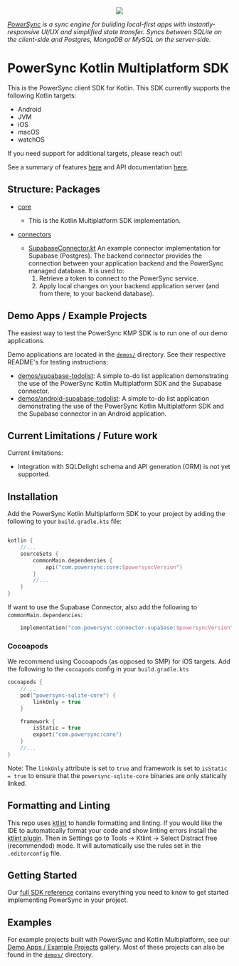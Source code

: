 <p align="center">
  <a href="https://www.powersync.com" target="_blank"><img src="https://github.com/powersync-ja/.github/assets/7372448/d2538c43-c1a0-4c47-9a76-41462dba484f"/></a>
</p>

*[PowerSync](https://www.powersync.com) is a sync engine for building local-first apps with instantly-responsive UI/UX and simplified state transfer. Syncs between SQLite on the client-side and Postgres, MongoDB or MySQL on the server-side.*

# PowerSync Kotlin Multiplatform SDK

This is the PowerSync client SDK for Kotlin. This SDK currently supports the following Kotlin targets:

- Android
- JVM
- iOS
- macOS
- watchOS

If you need support for additional targets, please reach out!

See a summary of features [here](https://docs.powersync.com/client-sdk-references/kotlin-multiplatform#sdk-features)
and API documentation [here](https://powersync-ja.github.io/powersync-kotlin/).

## Structure: Packages

- [core](./core/)

    - This is the Kotlin Multiplatform SDK implementation.

- [connectors](./connectors/)

    - [SupabaseConnector.kt](./connectors/supabase/src/commonMain/kotlin/com/powersync/connector/supabase/SupabaseConnector.kt) An example connector implementation for Supabase (Postgres). The backend
      connector provides the connection between your application backend and the PowerSync managed database. It is used to:
        1. Retrieve a token to connect to the PowerSync service.
        2. Apply local changes on your backend application server (and from there, to your backend database).

## Demo Apps / Example Projects

The easiest way to test the PowerSync KMP SDK is to run one of our demo applications.

Demo applications are located in the [`demos/`](./demos) directory. See their respective README's for testing instructions:

- [demos/supabase-todolist](./demos/supabase-todolist/README.md): A simple to-do list application demonstrating the use of the PowerSync Kotlin Multiplatform SDK and the Supabase connector.
- [demos/android-supabase-todolist](./demos/android-supabase-todolist/README.md): A simple to-do list application demonstrating the use of the PowerSync Kotlin Multiplatform SDK and the Supabase connector in an Android application.

## Current Limitations / Future work

Current limitations:

- Integration with SQLDelight schema and API generation (ORM) is not yet supported.

## Installation

Add the PowerSync Kotlin Multiplatform SDK to your project by adding the following to your `build.gradle.kts` file:

```kotlin

kotlin {
    //...
    sourceSets {
        commonMain.dependencies {
            api("com.powersync:core:$powersyncVersion")
        }
        //...
    }
}
```

If want to use the Supabase Connector, also add the following to `commonMain.dependencies`:

```kotlin
    implementation("com.powersync:connector-supabase:$powersyncVersion")
```

### Cocoapods

We recommend using Cocoapods (as opposed to SMP) for iOS targets. Add the following to the `cocoapods` config in your `build.gradle.kts`

```kotlin
cocoapods {
    //...
    pod("powersync-sqlite-core") {
        linkOnly = true
    }

    framework {
        isStatic = true
        export("com.powersync:core")
    }
    //...
}
```

Note: The `linkOnly` attribute is set to `true` and framework is set to `isStatic = true` to ensure that the `powersync-sqlite-core` binaries are only statically linked.

## Formatting and Linting

This repo uses [ktlint](https://pinterest.github.io/ktlint/) to handle formatting and linting. If you would like the IDE to automatically format your code and show linting errors install the [ktlint plugin](https://plugins.jetbrains.com/plugin/15057-ktlint). Then in Settings go to Tools -> Ktlint -> Select Distract free (recommended) mode.
It will automatically use the rules set in the `.editorconfig` file.

## Getting Started

Our [full SDK reference](https://docs.powersync.com/client-sdk-references/kotlin-multiplatform-alpha#getting-started) contains everything you need to know to get started implementing PowerSync in your project.

## Examples

For example projects built with PowerSync and Kotlin Multiplatform, see our [Demo Apps / Example Projects](https://docs.powersync.com/resources/demo-apps-example-projects#kotlin-multiplatform) gallery. Most of these projects can also be found in the [`demos/`](demos/) directory.
